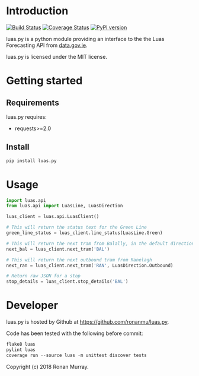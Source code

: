 # Introduction 

[![Build Status](https://travis-ci.org/ronanmu/luas.py.svg?branch=master)](https://travis-ci.org/ronanmu/luas.py) [![Coverage Status](https://coveralls.io/repos/ronanmu/luas.py/badge.svg)](https://coveralls.io/r/ronanmu/luas.py) [![PyPI version](https://badge.fury.io/py/luas.py.svg)](https://badge.fury.io/py/luas.py)

luas.py is a python module providing an interface to the the Luas Forecasting API from [data.gov.ie](https://data.gov.ie/dataset/luas-forecasting-api/resource/078346e0-fe7f-4e71-9c51-21c78520dc3d).

luas.py is licensed under the MIT license.

Getting started
===============


Requirements
------------

luas.py requires:
 * requests>=2.0


Install
-------
```python
pip install luas.py
```

# Usage

```python
import luas.api
from luas.api import LuasLine, LuasDirection

luas_client = luas.api.LuasClient()

# This will return the status text for the Green Line
green_line_status = luas_client.line_status(LuasLine.Green)

# This will return the next tram from Balally, in the default direction (inbound)
next_bal = luas_client.next_tram('BAL')

# This will return the next outbound tram from Ranelagh
next_ran = luas_client.next_tram('RAN', LuasDirection.Outbound)

# Return raw JSON for a stop
stop_details = luas_client.stop_details('BAL')

```

Developer
=========

luas.py is hosted by Github at https://github.com/ronanmu/luas.py.

Code has been tested with the following before commit:

```python
flake8 luas
pylint luas
coverage run --source luas -m unittest discover tests
```

Copyright (c) 2018 Ronan Murray.